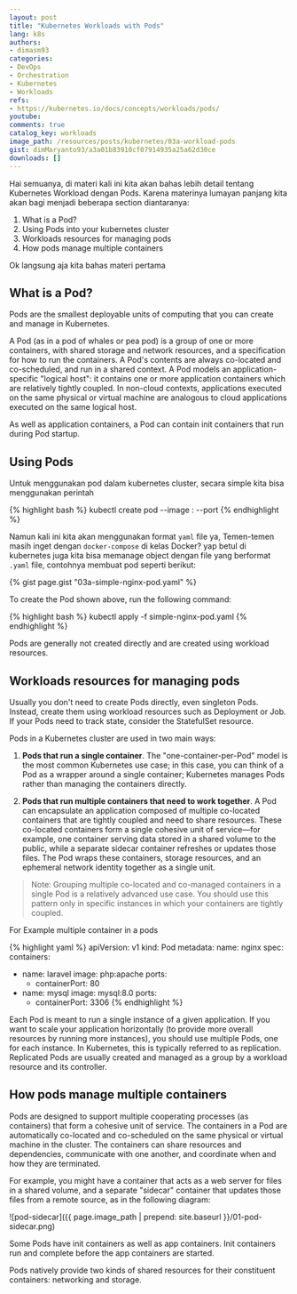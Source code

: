 ```yaml
---
layout: post
title: "Kubernetes Workloads with Pods"
lang: k8s
authors:
- dimasm93
categories:
- DevOps
- Orchestration
- Kubernetes
- Workloads
refs: 
- https://kubernetes.io/docs/concepts/workloads/pods/
youtube: 
comments: true
catalog_key: workloads
image_path: /resources/posts/kubernetes/03a-workload-pods
gist: dimMaryanto93/a3a01b83910cf07914935a25a62d30ce
downloads: []
---
```


Hai semuanya, di materi kali ini kita akan bahas lebih detail tentang Kubernetes Workload dengan Pods. Karena materinya lumayan panjang kita akan bagi menjadi beberapa section diantaranya:

1. What is a Pod?
2. Using Pods into your kubernetes cluster
3. Workloads resources for managing pods
4. How pods manage multiple containers

Ok langsung aja kita bahas materi pertama

<!--more-->

## What is a Pod?

Pods are the smallest deployable units of computing that you can create and manage in Kubernetes. 

A Pod (as in a pod of whales or pea pod) is a group of one or more containers, with shared storage and network resources, and a specification for how to run the containers.  A Pod's contents are always co-located and co-scheduled, and run in a shared context. A Pod models an application-specific "logical host": it contains one or more application containers which are relatively tightly coupled. In non-cloud contexts, applications executed on the same physical or virtual machine are analogous to cloud applications executed on the same logical host.

As well as application containers, a Pod can contain init containers that run during Pod startup. 

## Using Pods

Untuk menggunakan pod dalam kubernetes cluster, secara simple kita bisa menggunakan perintah 

{% highlight bash %}
kubectl create pod <pod-name> --image <image-name>:<image-version> --port <container-port>
{% endhighlight %}

Namun kali ini kita akan menggunakan format `yaml` file ya, Temen-temen masih inget dengan `docker-compose` di kelas Docker? yap betul di kubernetes juga kita bisa memanage object dengan file yang berformat `.yaml` file, contohnya membuat pod seperti berikut:

{% gist page.gist "03a-simple-nginx-pod.yaml" %}

To create the Pod shown above, run the following command:

{% highlight bash %}
kubectl apply -f simple-nginx-pod.yaml
{% endhighlight %}

Pods are generally not created directly and are created using workload resources.

## Workloads resources for managing pods

Usually you don't need to create Pods directly, even singleton Pods. Instead, create them using workload resources such as Deployment or Job. If your Pods need to track state, consider the StatefulSet resource.

Pods in a Kubernetes cluster are used in two main ways:

1. **Pods that run a single container**. The "one-container-per-Pod" model is the most common Kubernetes use case; in this case, you can think of a Pod as a wrapper around a single container; Kubernetes manages Pods rather than managing the containers directly.

2. **Pods that run multiple containers that need to work together**. A Pod can encapsulate an application composed of multiple co-located containers that are tightly coupled and need to share resources. These co-located containers form a single cohesive unit of service—for example, one container serving data stored in a shared volume to the public, while a separate sidecar container refreshes or updates those files. The Pod wraps these containers, storage resources, and an ephemeral network identity together as a single unit.

> Note: Grouping multiple co-located and co-managed containers in a single Pod is a relatively advanced use case. You should use this pattern only in specific instances in which your containers are tightly coupled.

For Example multiple container in a pods

{% highlight yaml %}
apiVersion: v1
kind: Pod
metadata:
  name: nginx
spec:
  containers:
  - name: laravel
    image: php:apache
    ports:
    - containerPort: 80
  - name: mysql
    image: mysql:8.0
    ports:
    - containerPort: 3306
{% endhighlight %}

Each Pod is meant to run a single instance of a given application. If you want to scale your application horizontally (to provide more overall resources by running more instances), you should use multiple Pods, one for each instance. In Kubernetes, this is typically referred to as replication. Replicated Pods are usually created and managed as a group by a workload resource and its controller.

## How pods manage multiple containers

Pods are designed to support multiple cooperating processes (as containers) that form a cohesive unit of service. The containers in a Pod are automatically co-located and co-scheduled on the same physical or virtual machine in the cluster. The containers can share resources and dependencies, communicate with one another, and coordinate when and how they are terminated.

For example, you might have a container that acts as a web server for files in a shared volume, and a separate "sidecar" container that updates those files from a remote source, as in the following diagram:

![pod-sidecar]({{ page.image_path | prepend: site.baseurl }}/01-pod-sidecar.png)

Some Pods have init containers as well as app containers. Init containers run and complete before the app containers are started.

Pods natively provide two kinds of shared resources for their constituent containers: networking and storage.
